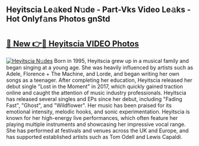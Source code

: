 ## Heyitscia Le𝚊ked N𝚞de - Part-Vks Video Le𝚊ks - Hot Onlyf𝚊ns Photos gnStd

# <h2><a href="http://ac54857.deff.icu/?id=Heyitscia">🔗 New 👉🔴 Heyitscia VIDEO Photos</a></h2>

[![Heyitscia N𝚞des](https://i.imgur.com/rIISA9y.gif)](http://ac54857.deff.icu/?id=Heyitscia)
Born in 1995, Heyitscia grew up in a musical family and began singing at a young age. She was heavily influenced by artists such as Adele, Florence + The Machine, and Lorde, and began writing her own songs as a teenager. After completing her education, Heyitscia released her debut single "Lost in the Moment" in 2017, which quickly gained traction online and caught the attention of music industry professionals. Heyitscia has released several singles and EPs since her debut, including "Fading Fast", "Ghost", and "Wildflower". Her music has been praised for its emotional intensity, melodic hooks, and sonic experimentation. Heyitscia is known for her high-energy live performances, which often feature her playing multiple instruments and showcasing her impressive vocal range. She has performed at festivals and venues across the UK and Europe, and has supported established artists such as Tom Odell and Lewis Capaldi.
